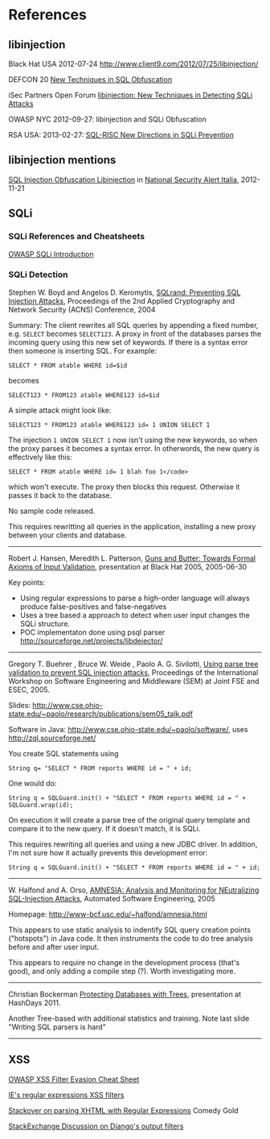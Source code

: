 References
===========================

libinjection
---------------------------

Black Hat USA 2012-07-24
http://www.client9.com/2012/07/25/libinjection/

DEFCON 20
[New Techniques in SQL Obfuscation](http://www.client9.com/2012/07/27/new-techniques-in-sql-obfuscation/)

iSec Partners Open Forum
[libinjection: New Techniques in Detecting SQLi Attacks](http://www.client9.com/2012/09/06/libinjection-new-techniques-in-detecting-sqli-attacks/)

OWASP NYC 2012-09-27:
libinjection and SQLi Obfuscation

RSA USA: 2013-02-27:
[SQL-RISC New Directions in SQLi Prevention](http://www.client9.com/2013/02/27/sql-risc-new-directions-in-sqli-prevention/)


libinjection mentions
---------------------------

[SQL Injection Obfuscation Libinjection](http://www.nsai.it/2012/11/21/sql-injection-obfuscation-libinjection/) in [National Security Alert Italia](http://www.nsai.it/), 2012-11-21


SQLi
---------------------------

### SQLi References and Cheatsheets

[OWASP SQLi Introduction](https://www.owasp.org/index.php/SQL_Injection)

### SQLi Detection

Stephen W. Boyd and Angelos D. Keromytis, [SQLrand: Preventing SQL Injection Attacks](http://www1.cs.columbia.edu/~angelos/Papers/sqlrand.pdf), Proceedings of the 2nd Applied Cryptography and Network Security (ACNS) Conference, 2004

Summary: The client rewrites all SQL queries by appending a fixed
number, e.g. `SELECT` becomes `SELECT123`.  A proxy in front of the
databases parses the incoming query using this new set of keywords.
If there is a syntax error then someone is inserting SQL.  For
example:

```
SELECT * FROM atable WHERE id=$id
```

becomes

```
SELECT123 * FROM123 atable WHERE123 id=$id
```

A simple attack might look like:

```
SELECT123 * FROM123 atable WHERE123 id= 1 UNION SELECT 1
```

The injection `1 UNION SELECT 1` now isn't using the new keywords, so
when the proxy parses it becomes a syntax error.  In otherwords, the
new query is effectively like this:

```
SELECT * FROM atable WHERE id= 1 blah foo 1</code>
```

which won't execute.  The proxy then blocks this request.  Otherwise
it passes it back to the database.

No sample code released.

This requires rewritting all queries in the application,
installing a new proxy between your clients and database.

---

Robert J. Hansen, Meredith L. Patterson, [Guns and Butter: Towards Formal Axioms of Input Validation](http://www.blackhat.com/presentations/bh-usa-05/BH_US_05-Hansen-Patterson/HP2005.pdf), presentation at Black Hat 2005, 2005-06-30

Key points:

* Using regular expressions to parse a high-order language will always produce false-positives and false-negatives
* Uses a tree based a approach to detect when user input changes the SQLi structure.
* POC implementaton done using psql parser http://sourceforge.net/projects/libdejector/

---
Gregory T. Buehrer , Bruce W. Weide , Paolo A. G. Sivilotti, [Using parse tree validation to prevent SQL injection attacks](http://www.cse.ohio-state.edu/~paolo/research/publications/sem05.pdf), Proceedings of the International Workshop on Software Engineering and Middleware (SEM) at Joint FSE and ESEC, 2005.

Slides: http://www.cse.ohio-state.edu/~paolo/research/publications/sem05_talk.pdf

Software in Java: http://www.cse.ohio-state.edu/~paolo/software/,  uses http://zql.sourceforge.net/

You create SQL statements using

```
String q= "SELECT * FROM reports WHERE id = " + id;
```

One would do:

```
String q = SQLGuard.init() + "SELECT * FROM reports WHERE id = " + SQLGuard.wrap(id);
```

On execution it will create a parse tree of the original query
template and compare it to the new query.  If it doesn't match, it is
SQLi.

This requires rewriting all queries and using a new JDBC driver.  In
addition, I'm not sure how it actually prevents this development error:

```
String q = SQLGuard.init() + "SELECT * FROM reports WHERE id = " + id;
```

---

W. Halfond and A. Orso, [AMNESIA: Analysis and Monitoring for NEutralizing SQL-Injection Attacks](http://www-bcf.usc.edu/~halfond/papers/halfond05ase.pdf), Automated Software Engineering, 2005

Homepage: http://www-bcf.usc.edu/~halfond/amnesia.html

This appears to use static analysis to indentify SQL query creation
points ("hotspots") in Java code.  It then instruments the code to do
tree analysis before and after user input.

This appears to require no change in the development process (that's good),
and only adding a compile step (?).  Worth investigating more.

---

Christian Bockerman [Protecting Databases with Trees](http://es.slideshare.net/hashdays/hashdays-2011-christian-bockermann-protecting-databases-with-trees), presentation at HashDays 2011.

Another Tree-based with additional statistics and training.  Note last slide "Writing SQL parsers is hard"

---

XSS
---------------------------

[OWASP XSS Filter Evasion Cheat Sheet](https://www.owasp.org/index.php/XSS_Filter_Evasion_Cheat_Sheet)

[IE's regular expressions XSS filters](http://xss.cx/examples/ie/internet-exploror-ie9-xss-filter-rules-example-regexp-mshtmldll.txt)

[Stackover on parsing XHTML with Regular Expressions](http://stackoverflow.com/questions/1732348/regex-match-open-tags-except-xhtml-self-contained-tags/1732454#1732454)
Comedy Gold

[StackExchange Discussion on Django's output filters](http://security.stackexchange.com/questions/34088/is-there-a-way-to-bypass-djangos-xss-escaping-with-unicode)
